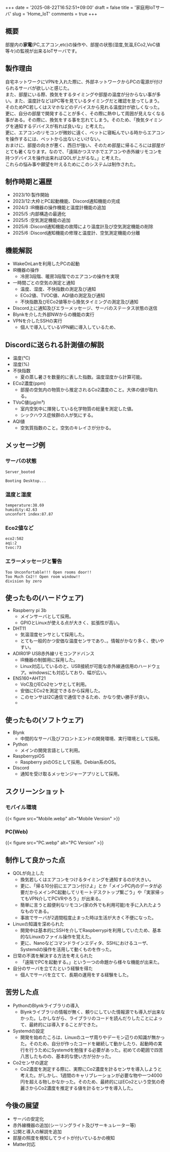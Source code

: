 +++
date = '2025-08-22T16:52:51+09:00'
draft = false
title = '家庭用IoTサーバ'
slug = 'Home_IoT'
comments = true
+++

## 概要
部屋内の**家電**(PC,エアコン,etc)の操作や、部屋の状態(湿度,気温,ECo2,VoC値等々)の監視が出来るIoTサーバです。

## 製作理由
自宅ネットワークにVPNを入れた際に、外部ネットワークからPCの電源が付けられるサーバが欲しいと感じた。<br>
また、部屋にいる際、換気をするタイミングや部屋の温度が分からない事が多い。また、温度計などはPC等を見ているタイミングだと確認を怠ってしまう。そのためPC若しくはスマホなどのデバイスから見れる温度計が欲しくなった。<br>
更に、自分の部屋で開発することが多く、その際に熱中して周囲が見えなくなる事がある。その際に、換気をする事を忘れてしまう。そのため、「換気タイミングを通知するデバイスが有れば良いな」と考えた。<br>
更に、エアコンのリモコンが微妙に遠く、ベットに寝転んでいる時からエアコンを操作するには、ベットから出ないといけない。<br>
おまけに、部屋の向きが悪く、西日が強い、そのため部屋に帰るころには部屋がとても暑くなります。なので、「遠隔かつスマホでエアコンや赤外線リモコンを持つデバイスを操作出来ればQOLが上がるな。」と考えた。<br>
これらの悩み事や願望を叶えるためにこのシステムは制作された。

## 制作時期と遍歴
- 2023/10:製作開始
- 2023/12:大枠とPC起動機能、Discord通知機能の完成
- 2024/3 :IR機器の操作機能と温度計機能の追加
- 2025/5 :内部構造の最適化
- 2025/5 :空気測定機能の追加
- 2025/6 :Discord通知機能の故障により温度計及び空気測定機能の削除
- 2025/6 :Discord通知機能の修理と温度計、空気測定機能の分離
  
## 機能解説
- WakeOnLanを利用したPCの起動
- IR機器の操作
  - 冷房3段階、暖房3段階でのエアコンの操作を実現
- 一時間ごとの空気の測定と通知
  - 温度、湿度、不快指数の測定及び通知
  - ECo2値、TVOC値、AQI値の測定及び通知
  - 不快指数及びECo2値等から換気タイミングの測定及び通知
- Discord上に通知及びエラーメッセージ、サーバのステータス状態の送信
- Blynkを介した外部NWからの機能の実行
- VPNを介したSSHの実行
  - 個人で導入しているVPN網に導入しているため、
  
## Discordに送られる計測値の解説
- 温度(℃)
- 湿度(%)
- 不快指数
  - 夏の蒸し暑さを数量的に表した指数。温度湿度から計算可能。
- ECo2濃度(ppm)
  - 部屋の空気内の物質から推定されるCo2濃度のこと。大体の値が取れる。
- TVoC値(μg/m³)
  - 室内空気中に揮発している化学物質の総量を測定した値。
  - シックハウス症候群の人が気にする。
- AQI値
  - 空気質指数のこと。空気のキレイさが分かる。
## メッセージ例
### サーバの状態
```
Server_booted

Booting Desktop...
```

### 温度と湿度
```
temperature:38.69
humidity:42.63
unconfort index:87.87
```

### Eco2値など
```
eco2:502
aqi:2
tvoc:73
```

### エラーメッセージと警告
```
Too Unconfortable!!! Open rooms door!!
Too Much Co2!! Open room window!!
division by zero
```

## 使ったもの(ハードウェア)
- Raspberry pi 3b
  - メインサーバとして採用。
  - GPIOとLinuxが使える点が大きく、拡張性が高い。
- DHT11
  - 気温湿度センサとして採用した。
  - とても一般的かつ安価な温度センサであり、。情報がかなり多く、使いやすい。
- ADIR01P USB赤外線リモコンアドバンス
  - IR機器の制御用に採用した。
  - Linux対応しているのと、USB接続が可能な赤外線通信用のハードウェア。windowsにも対応しており、幅が広い。
- ENS160+AHT21
  - VoC及びECo2センサとして利用。
  - 安価にECo2を測定できるから採用した。
  - このセンサはI2C通信で通信できるため、かなり使い勝手が良い。
  - 
## 使ったもの(ソフトウェア)
- Blynk
  - 中間的なサーバ及びフロントエンドの開発環境、実行環境として採用。
- Python
  - メインの開発言語として利用。
- RaspberrypiOS
  - Raspberry piのOSとして採用。Debian系のOS。
- Discord
  - 通知を受け取るメッセンジャーアプリとして採用。

## スクリーンショット
### モバイル環境
{{< figure src="Mobile.webp" alt="Mobile Version" >}}
### PC(Web)
{{< figure src="PC.webp" alt="PC Version" >}}

## 制作して良かった点
- QOLが向上した
  - 換気若しくはエアコンをつけるタイミングを通知するのが大きい。
  - 更に、「帰る10分前にエアコン付けよ」とか「メインPC内のデータが必要だからメインPC起動してリモートデスクトップ繋ごう」や「実家帰ってもVPN介してPCVRやろう」が出来る。
  - 簡単に言うと超便利なリモコン(家の外でも利用可能)を手に入れたようなものである。
  - 事故でサーバが2週間程度止まった時は生活が大きく不便になった。
- Linuxの知識を深められた
  - 開発中は基本的にSSHを介してRaspberrypiを利用していたため、基本的なLinuxのファイル操作を覚えた。
  - 更に、Nanoなどコマンドラインエディタ、SSHにおけるユーザ、Systemdの操作を活用して動くものを作った。
- 日常の不満を解決する方法を考えられた
  - 「遠隔でPCを起動する。」という一つの命題から様々な機能が出来た。
- 自分のサーバを立てたという経験を得た
  - 個人でサーバを立てて、長期の運用をする経験をした。

## 苦労した点
- PythonのBlynkライブラリの導入
  - Blynkライブラリの情報が無く、頼りにしていた情報源でも導入が出来なかった。しかしながら、ライブラリのコードを読んだりしたことによって、最終的には導入することができた。
- Systemdの設定
  - 開発を始めたころは、Linuxのユーザ周りやデーモン辺りの知識が無かった。そのため、自分が作ったコードを継続して動かしたり、起動時の実行を行うためにSystemdを勉強する必要があった。初めての範囲で四苦八苦したものの、基本的な使い方が分かった。
- Co2センサの選定
  - Co2濃度を測定する際に、実際にCo2濃度を計るセンサを導入しようと考えた。がしかし、1週間のキャリブレーションが必要な物や一つ4000円を超える物しかなかった。そのため、最終的にはECo2という空気の奇麗さからCo2濃度を推定する値を計るセンサを導入した。

## 今後の展望
- サーバの安定化
- 赤外線機器の追加(シーリングライト及びサーキュレーター等)
- 公開と導入の解説を追加
- 部屋の照度を検知してライトが付いているかの検知
- Matter対応
